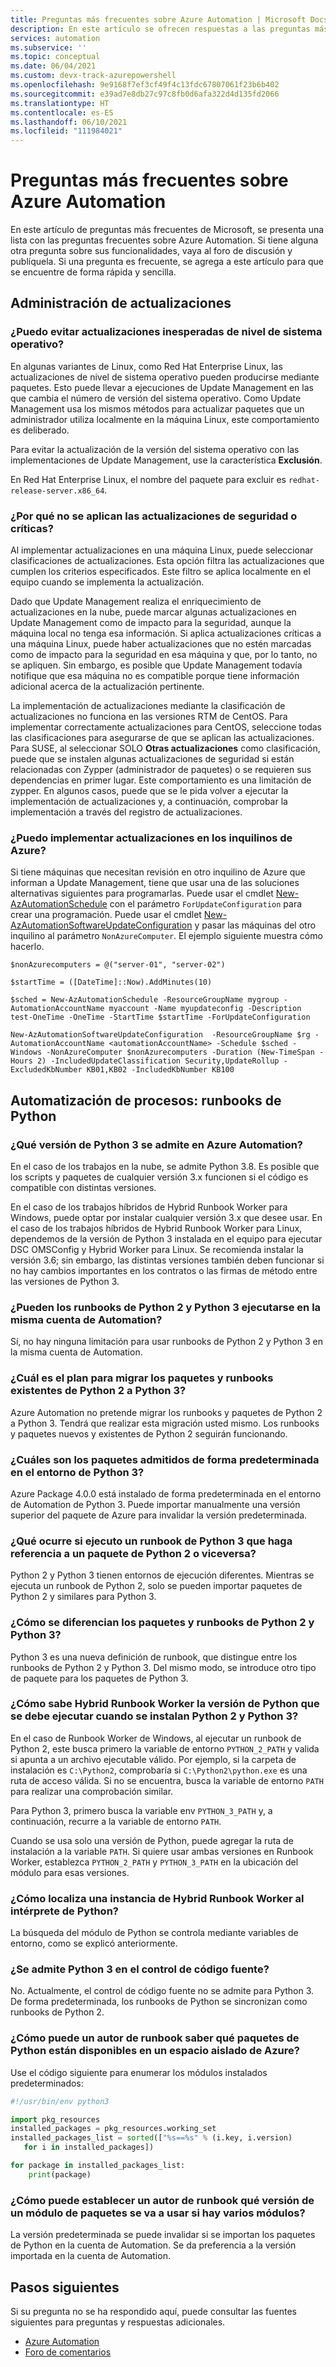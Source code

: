 ```yaml
---
title: Preguntas más frecuentes sobre Azure Automation | Microsoft Docs
description: En este artículo se ofrecen respuestas a las preguntas más frecuentes sobre Azure Automation.
services: automation
ms.subservice: ''
ms.topic: conceptual
ms.date: 06/04/2021
ms.custom: devx-track-azurepowershell
ms.openlocfilehash: 9e9168f7ef3cf49f4c13fdc67807061f23b6b402
ms.sourcegitcommit: e39ad7e8db27c97c8fb0d6afa322d4d135fd2066
ms.translationtype: HT
ms.contentlocale: es-ES
ms.lasthandoff: 06/10/2021
ms.locfileid: "111984021"
---
```

# <a name="azure-automation-frequently-asked-questions"></a>Preguntas más frecuentes sobre Azure Automation

En este artículo de preguntas más frecuentes de Microsoft, se presenta una lista con las preguntas frecuentes sobre Azure Automation. Si tiene alguna otra pregunta sobre sus funcionalidades, vaya al foro de discusión y publíquela. Si una pregunta es frecuente, se agrega a este artículo para que se encuentre de forma rápida y sencilla.

## <a name="update-management"></a>Administración de actualizaciones

### <a name="can-i-prevent-unexpected-os-level-upgrades"></a>¿Puedo evitar actualizaciones inesperadas de nivel de sistema operativo?

En algunas variantes de Linux, como Red Hat Enterprise Linux, las actualizaciones de nivel de sistema operativo pueden producirse mediante paquetes. Esto puede llevar a ejecuciones de Update Management en las que cambia el número de versión del sistema operativo. Como Update Management usa los mismos métodos para actualizar paquetes que un administrador utiliza localmente en la máquina Linux, este comportamiento es deliberado.

Para evitar la actualización de la versión del sistema operativo con las implementaciones de Update Management, use la característica **Exclusión**.

En Red Hat Enterprise Linux, el nombre del paquete para excluir es `redhat-release-server.x86_64`.

### <a name="why-arent-criticalsecurity-updates-applied"></a>¿Por qué no se aplican las actualizaciones de seguridad o críticas?

Al implementar actualizaciones en una máquina Linux, puede seleccionar clasificaciones de actualizaciones. Esta opción filtra las actualizaciones que cumplen los criterios especificados. Este filtro se aplica localmente en el equipo cuando se implementa la actualización.

Dado que Update Management realiza el enriquecimiento de actualizaciones en la nube, puede marcar algunas actualizaciones en Update Management como de impacto para la seguridad, aunque la máquina local no tenga esa información. Si aplica actualizaciones críticas a una máquina Linux, puede haber actualizaciones que no estén marcadas como de impacto para la seguridad en esa máquina y que, por lo tanto, no se apliquen. Sin embargo, es posible que Update Management todavía notifique que esa máquina no es compatible porque tiene información adicional acerca de la actualización pertinente.

La implementación de actualizaciones mediante la clasificación de actualizaciones no funciona en las versiones RTM de CentOS. Para implementar correctamente actualizaciones para CentOS, seleccione todas las clasificaciones para asegurarse de que se aplican las actualizaciones. Para SUSE, al seleccionar SOLO **Otras actualizaciones** como clasificación, puede que se instalen algunas actualizaciones de seguridad si están relacionadas con Zypper (administrador de paquetes) o se requieren sus dependencias en primer lugar. Este comportamiento es una limitación de zypper. En algunos casos, puede que se le pida volver a ejecutar la implementación de actualizaciones y, a continuación, comprobar la implementación a través del registro de actualizaciones.

### <a name="can-i-deploy-updates-across-azure-tenants"></a>¿Puedo implementar actualizaciones en los inquilinos de Azure?

Si tiene máquinas que necesitan revisión en otro inquilino de Azure que informan a Update Management, tiene que usar una de las soluciones alternativas siguientes para programarlas. Puede usar el cmdlet [New-AzAutomationSchedule](/powershell/module/Az.Automation/New-AzAutomationSchedule) con el parámetro `ForUpdateConfiguration` para crear una programación. Puede usar el cmdlet [New-AzAutomationSoftwareUpdateConfiguration](/powershell/module/Az.Automation/New-AzAutomationSoftwareUpdateConfiguration) y pasar las máquinas del otro inquilino al parámetro `NonAzureComputer`. El ejemplo siguiente muestra cómo hacerlo.

```azurepowershell-interactive
$nonAzurecomputers = @("server-01", "server-02")

$startTime = ([DateTime]::Now).AddMinutes(10)

$sched = New-AzAutomationSchedule -ResourceGroupName mygroup -AutomationAccountName myaccount -Name myupdateconfig -Description test-OneTime -OneTime -StartTime $startTime -ForUpdateConfiguration

New-AzAutomationSoftwareUpdateConfiguration  -ResourceGroupName $rg -AutomationAccountName <automationAccountName> -Schedule $sched -Windows -NonAzureComputer $nonAzurecomputers -Duration (New-TimeSpan -Hours 2) -IncludedUpdateClassification Security,UpdateRollup -ExcludedKbNumber KB01,KB02 -IncludedKbNumber KB100
```

## <a name="process-automation---python-runbooks"></a>Automatización de procesos: runbooks de Python

### <a name="which-python-3-version-is-supported-in-azure-automation"></a>¿Qué versión de Python 3 se admite en Azure Automation?

En el caso de los trabajos en la nube, se admite Python 3.8. Es posible que los scripts y paquetes de cualquier versión 3.x funcionen si el código es compatible con distintas versiones.

En el caso de los trabajos híbridos de Hybrid Runbook Worker para Windows, puede optar por instalar cualquier versión 3.x que desee usar. En el caso de los trabajos híbridos de Hybrid Runbook Worker para Linux, dependemos de la versión de Python 3 instalada en el equipo para ejecutar DSC OMSConfig y Hybrid Worker para Linux. Se recomienda instalar la versión 3.6; sin embargo, las distintas versiones también deben funcionar si no hay cambios importantes en los contratos o las firmas de método entre las versiones de Python 3.

### <a name="can-python-2-and-python-3-runbooks-run-in-same-automation-account"></a>¿Pueden los runbooks de Python 2 y Python 3 ejecutarse en la misma cuenta de Automation?

Sí, no hay ninguna limitación para usar runbooks de Python 2 y Python 3 en la misma cuenta de Automation.  

### <a name="what-is-the-plan-for-migrating-existing-python-2-runbooks-and-packages-to-python-3"></a>¿Cuál es el plan para migrar los paquetes y runbooks existentes de Python 2 a Python 3?

Azure Automation no pretende migrar los runbooks y paquetes de Python 2 a Python 3. Tendrá que realizar esta migración usted mismo. Los runbooks y paquetes nuevos y existentes de Python 2 seguirán funcionando.

### <a name="what-are-the-packages-supported-by-default-in-python-3-environment"></a>¿Cuáles son los paquetes admitidos de forma predeterminada en el entorno de Python 3?

Azure Package 4.0.0 está instalado de forma predeterminada en el entorno de Automation de Python 3. Puede importar manualmente una versión superior del paquete de Azure para invalidar la versión predeterminada.

### <a name="what-if-i-run-a-python-3-runbook-that-references-a-python-2-package-or-the-other-way-around"></a>¿Qué ocurre si ejecuto un runbook de Python 3 que haga referencia a un paquete de Python 2 o viceversa?

Python 2 y Python 3 tienen entornos de ejecución diferentes. Mientras se ejecuta un runbook de Python 2, solo se pueden importar paquetes de Python 2 y similares para Python 3.

### <a name="how-do-i-differentiate-between-python-2-and-python-3-runbooks-and-packages"></a>¿Cómo se diferencian los paquetes y runbooks de Python 2 y Python 3?

Python 3 es una nueva definición de runbook, que distingue entre los runbooks de Python 2 y Python 3. Del mismo modo, se introduce otro tipo de paquete para los paquetes de Python 3.

### <a name="how-does-a-hybrid-runbook-worker-know-which-version-of-python-to-run-when-both-python2-and-python3-are-installed"></a>¿Cómo sabe Hybrid Runbook Worker la versión de Python que se debe ejecutar cuando se instalan Python 2 y Python 3?

En el caso de Runbook Worker de Windows, al ejecutar un runbook de Python 2, este busca primero la variable de entorno `PYTHON_2_PATH` y valida si apunta a un archivo ejecutable válido. Por ejemplo, si la carpeta de instalación es `C:\Python2`, comprobaría si `C:\Python2\python.exe` es una ruta de acceso válida. Si no se encuentra, busca la variable de entorno `PATH` para realizar una comprobación similar.

Para Python 3, primero busca la variable env `PYTHON_3_PATH` y, a continuación, recurre a la variable de entorno `PATH`.

Cuando se usa solo una versión de Python, puede agregar la ruta de instalación a la variable `PATH`. Si quiere usar ambas versiones en Runbook Worker, establezca `PYTHON_2_PATH` y `PYTHON_3_PATH` en la ubicación del módulo para esas versiones.

### <a name="how-does-a-hybrid-runbook-worker-locate-the-python-interpreter"></a>¿Cómo localiza una instancia de Hybrid Runbook Worker al intérprete de Python?

La búsqueda del módulo de Python se controla mediante variables de entorno, como se explicó anteriormente.

### <a name="is-python-3-supported-in-source-control"></a>¿Se admite Python 3 en el control de código fuente?

No. Actualmente, el control de código fuente no se admite para Python 3. De forma predeterminada, los runbooks de Python se sincronizan como runbooks de Python 2.

### <a name="how-can-a-runbook-author-know-what-python-packages-are-available-in-an-azure-sandbox"></a>¿Cómo puede un autor de runbook saber qué paquetes de Python están disponibles en un espacio aislado de Azure?

Use el código siguiente para enumerar los módulos instalados predeterminados:

```python
#!/usr/bin/env python3

import pkg_resources
installed_packages = pkg_resources.working_set
installed_packages_list = sorted(["%s==%s" % (i.key, i.version)
   for i in installed_packages])

for package in installed_packages_list:
    print(package)
```

### <a name="how-can-a-runbook-author-set-which-version-of-a-package-module-to-be-used-if-there-are-multiple-modules"></a>¿Cómo puede establecer un autor de runbook qué versión de un módulo de paquetes se va a usar si hay varios módulos?

La versión predeterminada se puede invalidar si se importan los paquetes de Python en la cuenta de Automation. Se da preferencia a la versión importada en la cuenta de Automation.

## <a name="next-steps"></a>Pasos siguientes

Si su pregunta no se ha respondido aquí, puede consultar las fuentes siguientes para preguntas y respuestas adicionales.

- [Azure Automation](/answers/topics/azure-automation.html)
- [Foro de comentarios](https://feedback.azure.com/forums/905242-update-management)
